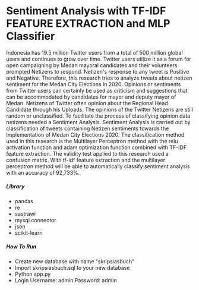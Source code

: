 # Sentiment Analysis with TF-IDF FEATURE EXTRACTION and MLP Classifier

Indonesia has 19.5 million Twitter users from a total of 500 million global users and continues to grow over time. Twitter users utilize it as a forum for open campaigning by Medan mayoral candidates and their volunteers prompted Netizens to respond. Netizen's response to any tweet is Positive and Negative. Therefore, this research tries to analyze tweets about netizen sentiment for the Medan City Elections in 2020. Opinions or sentiments from Twitter users can certainly be used as criticism and suggestions that can be accommodated by candidates for mayor and deputy mayor of Medan. Netizens of Twitter often opinion about the Regional Head Candidate through his Uploads. The opinions of the Twitter Netizens are still random or unclassified. To facilitate the process of classifying opinion data netizens needed a Sentiment Analysis. Sentiment Analysis is carried out by classification of tweets containing Netizen sentiments towards the Implementation of Medan City Elections 2020. The classification method used in this research is the Multilayer Perceptron method with the relu activation function and adam optimization function combined with TF-IDF feature extraction. The validity test applied to this research used a confusion matrix. With tf-idf feature extraction and the multilayer perceptron method will be able to automatically classify sentiment analysis with an accuracy of 92,733%.

##### Library
- pandas
- re
- sastrawi
- mysql.connector
- json
- scikit-learn

##### How To Run
- Create new database with name "skripsiasbuch"
- Import skripsiasbuch.sql to your new database
- Python app.py
- Login 
Username: admin
Password: admin


